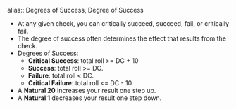 alias:: Degrees of Success, Degree of Success

- At any given check, you can critically succeed, succeed, fail, or critically fail.
- The degree of success often determines the effect that results from the check.
- Degrees of Success:
	- **Critical Success**: total roll >=  DC + 10
	- **Success**: total roll >= DC.
	- **Failure**: total roll < DC.
	- **Critical Failure**: total roll <= DC - 10
- A **Natural 20** increases your result one step up.
- A **Natural 1** decreases your result one step down.